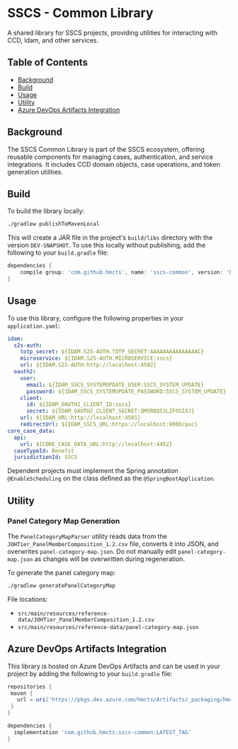 # SSCS - Common Library

A shared library for SSCS projects, providing utilities for interacting with CCD, Idam, and other services.

## Table of Contents
- [Background](#background)
- [Build](#build)
- [Usage](#usage)
- [Utility](#utility)
- [Azure DevOps Artifacts Integration](#Azure-DevOps-Artifacts-Integration)

## Background

The SSCS Common Library is part of the SSCS ecosystem, offering reusable components for managing cases, authentication, and service integrations. It includes CCD domain objects, case operations, and token generation utilities.

## Build

To build the library locally:

```bash
./gradlew publishToMavenLocal
```

This will create a JAR file in the project's `build/libs` directory with the version `DEV-SNAPSHOT`. To use this locally without publishing, add the following to your `build.gradle` file:

```gradle
dependencies {
    compile group: 'com.github.hmcts', name: 'sscs-common', version: 'DEV-SNAPSHOT'
}
```

## Usage

To use this library, configure the following properties in your `application.yaml`:

```yaml
idam:
  s2s-auth:
    totp_secret: ${IDAM.S2S-AUTH.TOTP_SECRET:AAAAAAAAAAAAAAAC}
    microservice: ${IDAM.S2S-AUTH.MICROSERVICE:sscs}
    url: ${IDAM.S2S-AUTH:http://localhost:4502}
  oauth2:
    user:
      email: ${IDAM_SSCS_SYSTEMUPDATE_USER:SSCS_SYSTEM_UPDATE}
      password: ${IDAM_SSCS_SYSTEMUPDATE_PASSWORD:SSCS_SYSTEM_UPDATE}
    client:
      id: ${IDAM_OAUTH2_CLIENT_ID:sscs}
      secret: ${IDAM_OAUTH2_CLIENT_SECRET:QM5RQQ53LZFOSIXJ}
    url: ${IDAM_URL:http://localhost:4501}
    redirectUrl: ${IDAM_SSCS_URL:https://localhost:9000/poc}
core_case_data:
  api:
    url: ${CORE_CASE_DATA_URL:http://localhost:4452}
  caseTypeId: Benefit
  jurisdictionId: SSCS
```

Dependent projects must implement the Spring annotation `@EnableScheduling` on the class defined as the `@SpringBootApplication`.

## Utility

### Panel Category Map Generation

The `PanelCategoryMapParser` utility reads data from the `JOHTier_PanelMemberComposition_1.2.csv` file, converts it into JSON, and overwrites `panel-category-map.json`. Do not manually edit `panel-category-map.json` as changes will be overwritten during regeneration.

To generate the panel category map:

```bash
./gradlew generatePanelCategoryMap
```

File locations:
- `src/main/resources/reference-data/JOHTier_PanelMemberComposition_1.2.csv`
- `src/main/resources/reference-data/panel-category-map.json`

## Azure DevOps Artifacts Integration

This library is hosted on Azure DevOps Artifacts and can be used in your project by adding the following to your `build.gradle` file:

 ```gradle
repositories {
  maven {
    url = uri('https://pkgs.dev.azure.com/hmcts/Artifacts/_packaging/hmcts-lib/maven/v1')
  }
}

 dependencies {
   implementation 'com.github.hmcts:sscs-common:LATEST_TAG'
 }
 ```